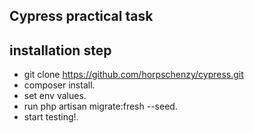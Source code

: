 

## Cypress practical task

## installation step

- git clone https://github.com/horpschenzy/cypress.git
- composer install.
- set env values.
- run  php artisan migrate:fresh --seed.
- start testing!.

